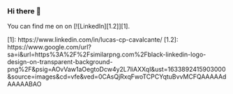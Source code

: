 ### Hi there 👋

You can find me on  on [![LinkedIn][1.2]][1].

<!-- Links --!>

[1]: https://www.linkedin.com/in/lucas-cp-cavalcante/

[1.2]: https://www.google.com/url?sa=i&url=https%3A%2F%2Fsimilarpng.com%2Fblack-linkedin-logo-design-on-transparent-background-png%2F&psig=AOvVaw1aOegtoDcw4y2L7liAXXqI&ust=1633892415903000&source=images&cd=vfe&ved=0CAsQjRxqFwoTCPCYqtuBvvMCFQAAAAAdAAAAABAO
